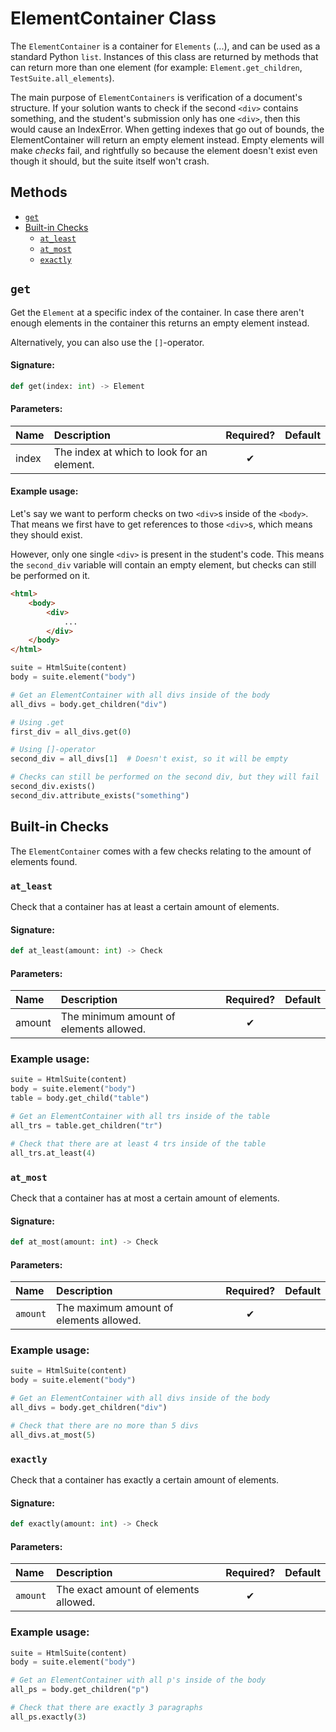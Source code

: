 # ElementContainer Class

The `ElementContainer` is a container for `Elements` (...), and can be used as a standard Python `list`. Instances of this class are returned by methods that can return more than one element (for example: `Element.get_children`, `TestSuite.all_elements`).

The main purpose of `ElementContainers` is verification of a document's structure. If your solution wants to check if the second `<div>` contains something, and the student's submission only has one `<div>`, then this would cause an IndexError. When getting indexes that go out of bounds, the ElementContainer will return an empty element instead. Empty elements will make *checks* fail, and rightfully so because the element doesn't exist even though it should, but the suite itself won't crash.

## Methods
- [`get`](#get)
- [Built-in Checks](#built-in-checks)
  - [`at_least`](#at_least)
  - [`at_most`](#at_most)
  - [`exactly`](#exactly)

## `get`

Get the `Element` at a specific index of the container. In case there aren't enough elements in the container this returns an empty element instead.

Alternatively, you can also use the `[]`-operator.

#### Signature:
```python
def get(index: int) -> Element
```

#### Parameters:

| Name  | Description                                | Required? | Default |
| :---- | :----------------------------------------- | :-------: | :------ |
| index | The index at which to look for an element. |     ✔     |         |

#### Example usage:
Let's say we want to perform checks on two `<div>`s inside of the `<body>`. That means we first have to get references to those `<div>`s, which means they should exist.

However, only one single `<div>` is present in the student's code. This means the `second_div` variable will contain an empty element, but checks can still be performed on it.

```html
<html>
    <body>
        <div>
            ...   
        </div>
    </body>
</html>
```
```python
suite = HtmlSuite(content)
body = suite.element("body")

# Get an ElementContainer with all divs inside of the body
all_divs = body.get_children("div")

# Using .get
first_div = all_divs.get(0)

# Using []-operator
second_div = all_divs[1]  # Doesn't exist, so it will be empty

# Checks can still be performed on the second div, but they will fail
second_div.exists()
second_div.attribute_exists("something")
```

## Built-in Checks

The `ElementContainer` comes with a few checks relating to the amount of elements found.

### `at_least`

Check that a container has at least a certain amount of elements.

#### Signature:
```python
def at_least(amount: int) -> Check
```

#### Parameters:

| Name   | Description                             | Required? | Default |
| :----- | :-------------------------------------- | :-------: | :------ |
| amount | The minimum amount of elements allowed. |     ✔     |         |

### Example usage:
```python
suite = HtmlSuite(content)
body = suite.element("body")
table = body.get_child("table")

# Get an ElementContainer with all trs inside of the table
all_trs = table.get_children("tr")

# Check that there are at least 4 trs inside of the table
all_trs.at_least(4)
```

### `at_most`

Check that a container has at most a certain amount of elements.

#### Signature:
```python
def at_most(amount: int) -> Check
```

#### Parameters:

| Name     | Description                             | Required? | Default |
| :------- | :-------------------------------------- | :-------: | :------ |
| `amount` | The maximum amount of elements allowed. |     ✔     |         |

### Example usage:
```python
suite = HtmlSuite(content)
body = suite.element("body")

# Get an ElementContainer with all divs inside of the body
all_divs = body.get_children("div")

# Check that there are no more than 5 divs
all_divs.at_most(5)
```

### `exactly`

Check that a container has exactly a certain amount of elements.

#### Signature:
```python
def exactly(amount: int) -> Check
```

#### Parameters:

| Name     | Description                           | Required? | Default |
| :------- | :------------------------------------ | :-------: | :------ |
| `amount` | The exact amount of elements allowed. |     ✔     |         |

### Example usage:
```python
suite = HtmlSuite(content)
body = suite.element("body")

# Get an ElementContainer with all p's inside of the body
all_ps = body.get_children("p")

# Check that there are exactly 3 paragraphs
all_ps.exactly(3)
```
